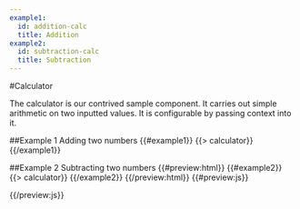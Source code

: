 ```yaml
---
example1:
  id: addition-calc
  title: Addition
example2:
  id: subtraction-calc
  title: Subtraction
---
```

<script src="scripts/calculator.js"></script>

#Calculator

The calculator is our contrived sample component. It carries out simple arithmetic on two inputted values. It is configurable by passing context into it.

##Example 1
Adding two numbers
{{#example1}}
  {{> calculator}}
{{/example1}}

<script>
  new Calculator(document.getElementById('{{example1.id}}'), {
    modifier: '+'
  });
</script>

##Example 2
Subtracting two numbers
{{#preview:html}}
  {{#example2}}
    {{> calculator}}
  {{/example2}}
{{/preview:html}}
{{#preview:js}}
  <script>
    new Calculator(document.getElementById('{{example2.id}}'), {
      modifier: '-'
    });
  </script>
{{/preview:js}}
